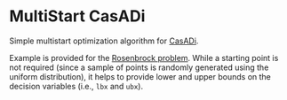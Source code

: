 # MultiStart CasADi
Simple multistart optimization algorithm for [CasADi](https://github.com/casadi/casadi).

Example is provided for the [Rosenbrock problem](rosenbrock.py). While a starting point is not required (since a sample of points is randomly generated using the uniform distribution), it helps to provide lower and upper bounds on the decision variables (i.e., `lbx` and `ubx`).
